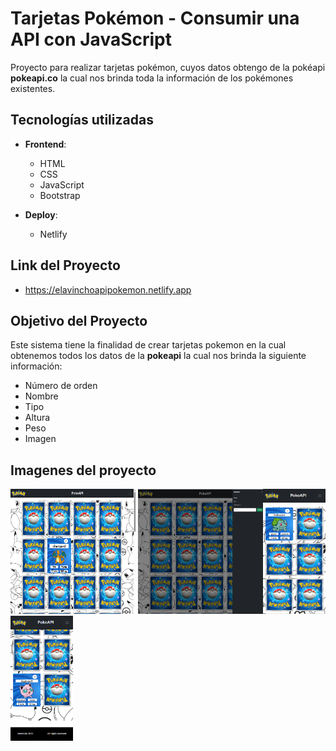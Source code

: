 # Tarjetas Pokémon - Consumir una API con JavaScript

Proyecto para realizar tarjetas pokémon, cuyos datos obtengo de la pokéapi **pokeapi.co** la cual nos brinda toda la información de los pokémones existentes.

## Tecnologías utilizadas

- **Frontend**:
  - HTML
  - CSS
  - JavaScript
  - Bootstrap

- **Deploy**:
  - Netlify

## Link del Proyecto
- https://elavinchoapipokemon.netlify.app
  
## Objetivo del Proyecto

Este sistema tiene la finalidad de crear tarjetas pokemon en la cual obtenemos todos los datos de la **pokeapi** la cual nos brinda la siguiente información:

- Número de orden
- Nombre
- Tipo
- Altura
- Peso
- Imagen

## Imagenes del proyecto

<img src="https://github.com/elavincho/pokeapi/blob/master/img/Captura_de_pantalla_1.png" width="200" height="200" alt="img"/> <img src="https://github.com/elavincho/pokeapi/blob/master/img/Captura_de_pantalla_2.png" width="200" height="200" alt="img"/><img src="https://github.com/elavincho/pokeapi/blob/master/img/Captura_de_pantalla_3.png" width="100" height="200" alt="img"/><img src="https://github.com/elavincho/pokeapi/blob/master/img/Captura_de_pantalla_4.png" width="100" height="200" alt="img"/>
